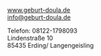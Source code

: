 www.geburt-doula.de<br>
info@geburt-doula.de

Telefon: 08122-1798093<br>
Lindenstraße 10<br>
85435 Erding/ Langengeisling